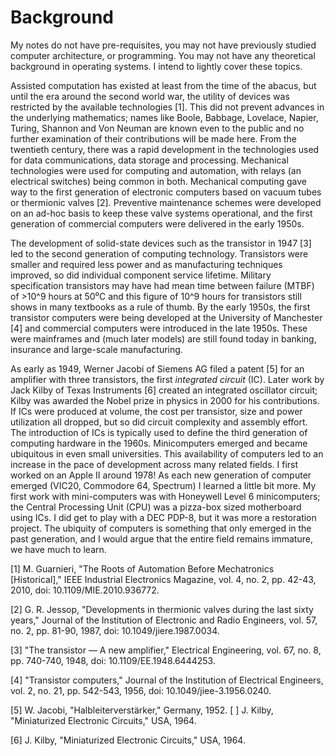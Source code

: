 # Background

My notes do not have pre-requisites, you may not have previously studied computer architecture, or programming. You may not have any theoretical background in operating systems. I intend to lightly cover these topics.&#x20;

Assisted computation has existed at least from the time of the abacus, but until the era around the second world war, the utility of devices was restricted by the available technologies \[1]. This did not prevent advances in the underlying mathematics; names like Boole, Babbage, Lovelace, Napier, Turing, Shannon and Von Neuman are known even to the public and no further examination of their contributions will be made here. From the twentieth century, there was a rapid development in the technologies used for data communications, data storage and processing. Mechanical technologies were used for computing and automation, with relays (an electrical switches) being common in both. Mechanical computing gave way to the first generation of electronic computers based on vacuum tubes or thermionic valves \[2]. Preventive maintenance schemes were developed on an ad-hoc basis to keep these valve systems operational, and the first generation of commercial computers were delivered in the early 1950s.&#x20;

The development of solid-state devices such as the transistor in 1947 \[3] led to the second generation of computing technology. Transistors were smaller and required less power and as manufacturing techniques improved, so did individual component service lifetime. Military specification transistors may have had mean time between failure (MTBF) of >10^9 hours at 50⁰C and this figure of 10^9 hours for transistors still shows in many textbooks as a rule of thumb. By the early 1950s, the first transistor computers were being developed at the University of Manchester \[4] and commercial computers were introduced in the late 1950s. These were mainframes and (much later models) are still found today in banking, insurance and large-scale manufacturing.&#x20;

As early as 1949, Werner Jacobi of Siemens AG filed a patent \[5] for an amplifier with three transistors, the first _integrated circuit_ (IC). Later work by Jack Kilby of Texas Instruments \[6] created an integrated oscillator circuit; Kilby was awarded the Nobel prize in physics in 2000 for his contributions. If ICs were produced at volume, the cost per transistor, size and power utilization all dropped, but so did circuit complexity and assembly effort. The introduction of ICs is typically used to define the third generation of computing hardware in the 1960s. Minicomputers emerged and became ubiquitous in even small universities. This availability of computers led to an increase in the pace of development across many related fields. I first worked on an Apple II around 1978! As each new generation of computer emerged (VIC20, Commodore 64, Spectrum) I learned a little bit more. My first work with mini-computers was with Honeywell Level 6 minicomputers; the Central Processing Unit (CPU) was a pizza-box sized motherboard using ICs. I did get to play with a DEC PDP-8, but it was more a restoration project. The ubiquity of computers is something that only emerged in the past generation, and I would argue that the entire field remains immature, we have much to learn.

\[1] M. Guarnieri, "The Roots of Automation Before Mechatronics \[Historical]," IEEE Industrial Electronics Magazine, vol. 4, no. 2, pp. 42-43, 2010, doi: 10.1109/MIE.2010.936772.&#x20;

\[2] G. R. Jessop, "Developments in thermionic valves during the last sixty years," Journal of the Institution of Electronic and Radio Engineers, vol. 57, no. 2, pp. 81-90, 1987, doi: 10.1049/jiere.1987.0034.&#x20;

\[3] "The transistor — A new amplifier," Electrical Engineering, vol. 67, no. 8, pp. 740-740, 1948, doi: 10.1109/EE.1948.6444253.&#x20;

\[4] "Transistor computers," Journal of the Institution of Electrical Engineers, vol. 2, no. 21, pp. 542-543, 1956, doi: 10.1049/jiee-3.1956.0240.&#x20;

\[5] W. Jacobi, "Halbleiterverstärker," Germany, 1952. \[ ] J. Kilby, "Miniaturized Electronic Circuits," USA, 1964.

\[6] J. Kilby, "Miniaturized Electronic Circuits," USA, 1964.

